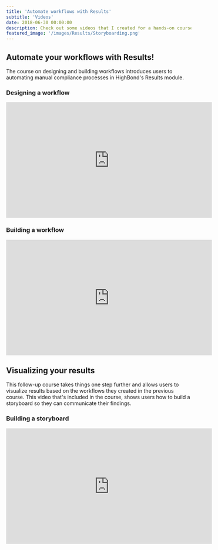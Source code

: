 ```yaml
---
title: 'Automate workflows with Results'
subtitle: 'Videos'
date: 2018-06-30 00:00:00
description: Check out some videos that I created for a hands-on course on designing and building workflows and visualizing results. 
featured_image: '/images/Results/Storyboarding.png'
---
```


## Automate your workflows with Results!

The course on designing and building workflows introduces users to automating manual compliance processes in HighBond's Results module.

### Designing a workflow
<iframe width="560" height="315" src="https://www.youtube.com/embed/1AksJ0kVlL8" frameborder="0" allow="accelerometer; autoplay; clipboard-write; encrypted-media; gyroscope; picture-in-picture" allowfullscreen></iframe>

### Building a workflow
<iframe width="560" height="315" src="https://www.youtube.com/embed/-0zyHgrE3jQ" frameborder="0" allow="accelerometer; autoplay; clipboard-write; encrypted-media; gyroscope; picture-in-picture" allowfullscreen></iframe>

## Visualizing your results

This follow-up course takes things one step further and allows users to visualize results based on the workflows they created in the previous course. This video that's included in the course, shows users how to build a storyboard so they can communicate their findings.

### Building a storyboard

<iframe width="560" height="315" src="https://www.youtube.com/embed/MFiVON1A_Qw" frameborder="0" allow="accelerometer; autoplay; clipboard-write; encrypted-media; gyroscope; picture-in-picture" allowfullscreen></iframe>
